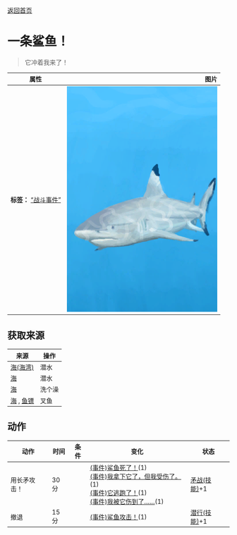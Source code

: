 [返回首页](index.md)  
# 一条鲨鱼！  
> 它冲着我来了！  
  
  属性  |   图片   
 ----  |  ----:   
 **标签：**	[“战斗事件”](tag_FightEvent.md)  |  ![](Sprite/SharkEvent.png)   
  
## 获取来源  
来源  |  操作  
----  |  ----  
[海(海湾)](Sea_Bay.md)  |  潜水  
[海](Sea_Raft.md)  |  潜水  
[海](Sea_Raft.md)  |  洗个澡  
[海](Sea_Raft.md) , [鱼镖](HarpoonBone.md)  |  叉鱼  
## 动作  
动作  |  时间  |  条件  |  变化  |  状态  
----  |  ----  |  ----  |  ----  |  ----  
用长矛攻击！  |  30分  |    |  [(事件)鲨鱼死了！](Event_SharkFightSuccess.md)(1)<br>[(事件)我拿下它了，但我受伤了。](Event_SharkFightMixedSuccess.md)(1)<br>[(事件)它逃跑了！](Event_SharkFightFailure.md)(1)<br>[(事件)我被它伤到了……](Event_SharkFightBadFailure.md)(1)  |  [矛战(技能)](Skill_SpearFighting.md)+1  
撤退  |  15分  |    |  [(事件)鲨鱼攻击！](Event_SharkFightFailedRetreat.md)(1)  |  [潜行(技能)](Skill_Stealth.md)+1  
